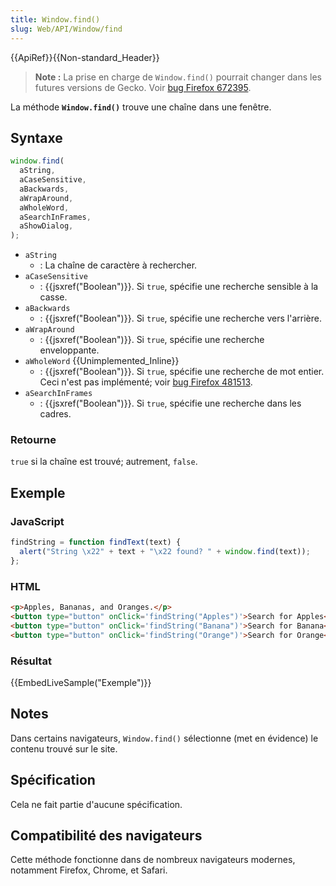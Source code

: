 ```yaml
---
title: Window.find()
slug: Web/API/Window/find
---
```


{{ApiRef}}{{Non-standard_Header}}

> **Note :** La prise en charge de `Window.find()` pourrait changer dans les futures versions de Gecko. Voir [bug Firefox 672395](https://bugzil.la/672395).

La méthode **`Window.find()`** trouve une chaîne dans une fenêtre.

## Syntaxe

```js
window.find(
  aString,
  aCaseSensitive,
  aBackwards,
  aWrapAround,
  aWholeWord,
  aSearchInFrames,
  aShowDialog,
);
```

- `aString`
  - : La chaîne de caractère à rechercher.
- `aCaseSensitive`
  - : {{jsxref("Boolean")}}. Si `true`, spécifie une recherche sensible à la casse.
- `aBackwards`
  - : {{jsxref("Boolean")}}. Si `true`, spécifie une recherche vers l'arrière.
- `aWrapAround`
  - : {{jsxref("Boolean")}}. Si `true`, spécifie une recherche enveloppante.
- `aWholeWord` {{Unimplemented_Inline}}
  - : {{jsxref("Boolean")}}. Si `true`, spécifie une recherche de mot entier. Ceci n'est pas implémenté; voir [bug Firefox 481513](https://bugzil.la/481513).
- `aSearchInFrames`
  - : {{jsxref("Boolean")}}. Si `true`, spécifie une recherche dans les cadres.

### Retourne

`true` si la chaîne est trouvé; autrement, `false`.

## Exemple

### JavaScript

```js
findString = function findText(text) {
  alert("String \x22" + text + "\x22 found? " + window.find(text));
};
```

### HTML

```html
<p>Apples, Bananas, and Oranges.</p>
<button type="button" onClick='findString("Apples")'>Search for Apples</button>
<button type="button" onClick='findString("Banana")'>Search for Banana</button>
<button type="button" onClick='findString("Orange")'>Search for Orange</button>
```

### Résultat

{{EmbedLiveSample("Exemple")}}

## Notes

Dans certains navigateurs, `Window.find()` sélectionne (met en évidence) le contenu trouvé sur le site.

## Spécification

Cela ne fait partie d'aucune spécification.

## Compatibilité des navigateurs

Cette méthode fonctionne dans de nombreux navigateurs modernes, notamment Firefox, Chrome, et Safari.

